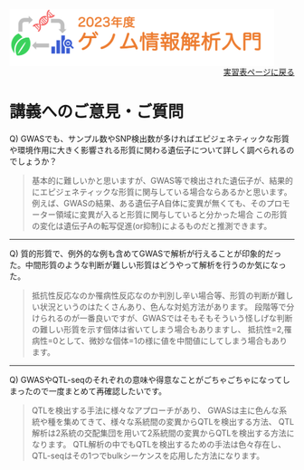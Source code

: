 <img src="https://github.com/CropEvol/lecture/blob/master/textbook_2023/images/logo.png?raw=true" alt="2023年度ゲノム情報解析入門" height="100px" align="middle">

<div align="right"><a href="https://github.com/CropEvol/lecture#section2">実習表ページに戻る</a></div>

# 講義へのご意見・ご質問

Q) GWASでも、サンプル数やSNP検出数が多ければエピジェネティックな形質や環境作用に大きく影響される形質に関わる遺伝子について詳しく調べられるのでしょうか？

> 基本的に難しいかと思いますが、GWAS等で検出された遺伝子が、結果的にエピジェネティックな形質に関与している場合ならあるかと思います。
> 例えば、GWASの結果、ある遺伝子A自体に変異が無くても、そのプロモーター領域に変異が入ると形質に関与していると分かった場合
> この形質の変化は遺伝子Aの転写促進(or抑制)によるものだと推測できます。

---

Q) 質的形質で、例外的な例も含めてGWASで解析が行えることが印象的だった。中間形質のような判断が難しい形質はどうやって解析を行うのか気になった。

> 抵抗性反応なのか罹病性反応なのか判別し辛い場合等、形質の判断が難しい状況というのはたくさんあり、色んな対処方法があります。
> 段階等で分けられるのが一番良いですが、GWASではそもそもそういう怪しげな判断の難しい形質を示す個体は省いてしまう場合もありますし、
> 抵抗性=2,罹病性=0として、微妙な個体=1の様に値を中間値にしてしまう場合もあります。

---

Q) GWASやQTL-seqのそれぞれの意味や得意なことがごちゃごちゃになってしまったので一度まとめて再確認したいです。

> QTLを検出する手法に様々なアプローチがあり、
> GWASは主に色んな系統や種を集めてきて、様々な系統間の変異からQTLを検出する方法、
> QTL解析は2系統の交配集団を用いて2系統間の変異からQTLを検出する方法になります。
> QTL解析の中でもQTLを検出するための手法は色々存在し、QTL-seqはその1つでbulkシーケンスを応用した方法になります。
